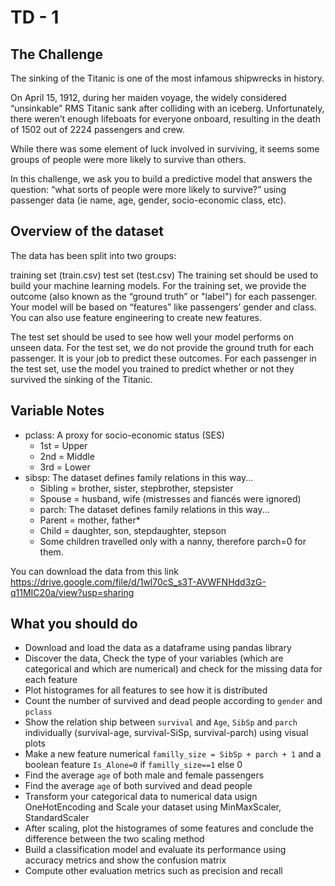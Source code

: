 # TD - 1


The Challenge
-------------

The sinking of the Titanic is one of the most infamous shipwrecks in history.

On April 15, 1912, during her maiden voyage, the widely considered “unsinkable” RMS Titanic sank after colliding with an iceberg. Unfortunately, there weren’t enough lifeboats for everyone onboard, resulting in the death of 1502 out of 2224 passengers and crew.

While there was some element of luck involved in surviving, it seems some groups of people were more likely to survive than others.

In this challenge, we ask you to build a predictive model that answers the question: “what sorts of people were more likely to survive?” using passenger data (ie name, age, gender, socio-economic class, etc).


Overview of the dataset
-----------------------

The data has been split into two groups:

training set (train.csv)
test set (test.csv)
The training set should be used to build your machine learning models. For the training set, we provide the outcome (also known as the “ground truth” or "label") for each passenger. Your model will be based on “features” like passengers’ gender and class. You can also use feature engineering to create new features.

The test set should be used to see how well your model performs on unseen data. For the test set, we do not provide the ground truth for each passenger. It is your job to predict these outcomes. For each passenger in the test set, use the model you trained to predict whether or not they survived the sinking of the Titanic.

Variable Notes
--------------
 - pclass: A proxy for socio-economic status (SES)
   - 1st = Upper
   - 2nd = Middle
   - 3rd = Lower
 - sibsp: The dataset defines family relations in this way...
   - Sibling = brother, sister, stepbrother, stepsister
   - Spouse = husband, wife (mistresses and fiancés were ignored)
   - parch: The dataset defines family relations in this way...
   - Parent = mother, father*
   - Child = daughter, son, stepdaughter, stepson
   - Some children travelled only with a nanny, therefore parch=0 for them.


You can download the data from this link
https://drive.google.com/file/d/1wl70cS_s3T-AVWFNHdd3zG-q11MIC20a/view?usp=sharing


What you should do
------------------

 - Download and load the data as a dataframe using pandas library
 - Discover the data, Check the type of your variables (which are categorical and which are numerical) and check for the missing data for each feature
 - Plot histogrames for all features to see how it is distributed 
 - Count the number of survived and dead people according to `gender` and `pclass`
 - Show the relation ship between `survival` and `Age`, `SibSp` and `parch` individually (survival-age, survival-SiSp, survival-parch) using visual plots
 - Make a new feature numerical `familly_size = SibSp + parch + 1` and a boolean feature `Is_Alone=0` if `familly_size==1` else 0
 - Find the average `age` of both male and female passengers
 - Find the average `age` of both survived and dead people
 - Transform your categorical data to numerical data usign OneHotEncoding and Scale your dataset using MinMaxScaler, StandardScaler
 - After scaling, plot the histogrames of some features and conclude the difference between the two scaling method
 - Build a classification model and evaluate its performance using accuracy metrics and show the confusion matrix
 - Compute other evaluation metrics such as precision and recall

